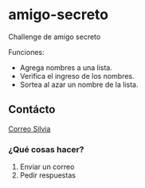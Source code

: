 # amigo-secreto

Challenge de amigo secreto

Funciones:
* Agrega nombres a una lista.
* Verifica el ingreso de los nombres.
* Sortea al azar un nombre de la lista.

## Contácto

[Correo Silvia](sindelsevilla10@gmail.com)

### ¿Qué cosas hacer?
1. Enviar un correo
2. Pedir respuestas
